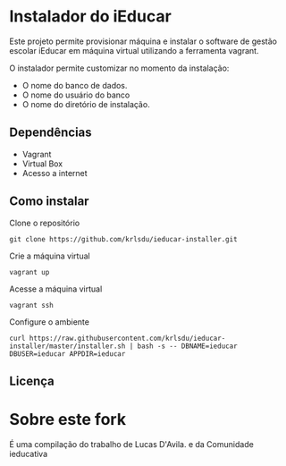 # Instalador do iEducar
Este projeto permite provisionar máquina e instalar o software de gestão escolar iEducar em máquina virtual utilizando a ferramenta vagrant.

O instalador permite customizar no momento da instalação:  

* O nome do banco de dados.
* O nome do usuário do banco
* O nome do diretório de instalação.

## Dependências
* Vagrant
* Virtual Box
* Acesso a internet

## Como instalar

 Clone o repositório
 
 ```
 git clone https://github.com/krlsdu/ieducar-installer.git
 ```
 
  Crie a máquina virtual
 
 ```
 vagrant up
 ```
 
  Acesse a máquina virtual
 
 ```
 vagrant ssh
 ```
   
   Configure o ambiente
 
 ```
 curl https://raw.githubusercontent.com/krlsdu/ieducar-installer/master/installer.sh | bash -s -- DBNAME=ieducar DBUSER=ieducar APPDIR=ieducar
 ```

## Licença

# Sobre este fork

É uma compilação do trabalho de Lucas D'Avila. e da Comunidade ieducativa
